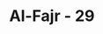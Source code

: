 ---
title: "Al-Fajr - 29"
no: 29
arabic_no: ٢٩
ayah: فَادْخُلِيْ فِيْ عِبٰدِيْۙ
translation: "Maka masuklah ke dalam golongan hamba-hamba-Ku,"
tafsir: "Dalam ayat-ayat ini, Allah memanggil jiwa yang tenang dan damai ketika diwafatkan, yaitu jiwa yang suci karena iman dan amal saleh yang dikerjakannya, sehingga memperoleh apa yang dijanjikan Allah kepadanya. Jiwa itu diminta Allah untuk pulang memenuhi panggilan-Nya dengan menghadap kepada-Nya kembali dengan perasaan puas dan senang karena telah memenuhi perintah-perintah-Nya waktu hidup di dunia. Allah juga puas dan senang kepadanya karena sudah menjalankan perintah-perintah-Nya. Setelah datang kepada-Nya, jiwa itu dipersilakan Allah masuk ke dalam kelompok hamba-hamba-Nya, yaitu ke dalam surga-Nya."
---